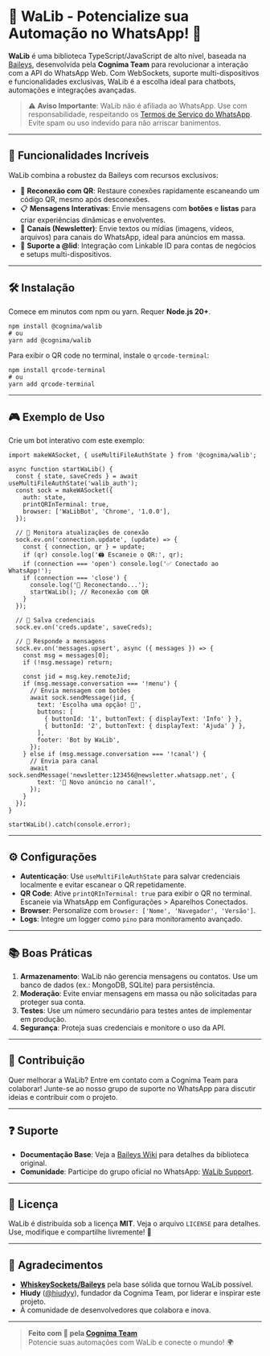 # 🌟 WaLib - Potencialize sua Automação no WhatsApp! 🌟

**WaLib** é uma biblioteca TypeScript/JavaScript de alto nível, baseada na [Baileys](https://github.com/whiskeysockets/Baileys), desenvolvida pela **Cognima Team** para revolucionar a interação com a API do WhatsApp Web. Com WebSockets, suporte multi-dispositivos e funcionalidades exclusivas, WaLib é a escolha ideal para chatbots, automações e integrações avançadas.

> ⚠️ **Aviso Importante**: WaLib não é afiliada ao WhatsApp. Use com responsabilidade, respeitando os [Termos de Serviço do WhatsApp](https://www.whatsapp.com/legal/). Evite spam ou uso indevido para não arriscar banimentos.

---

## 🚀 Funcionalidades Incríveis

WaLib combina a robustez da Baileys com recursos exclusivos:

- 🔄 **Reconexão com QR**: Restaure conexões rapidamente escaneando um código QR, mesmo após desconexões.
- 📋 **Mensagens Interativas**: Envie mensagens com **botões** e **listas** para criar experiências dinâmicas e envolventes.
- 📢 **Canais (Newsletter)**: Envie textos ou mídias (imagens, vídeos, arquivos) para canais do WhatsApp, ideal para anúncios em massa.
- 🔗 **Suporte a @lid**: Integração com Linkable ID para contas de negócios e setups multi-dispositivos.

---

## 🛠️ Instalação

Comece em minutos com npm ou yarn. Requer **Node.js 20+**.

```
npm install @cognima/walib
# ou
yarn add @cognima/walib
```

Para exibir o QR code no terminal, instale o `qrcode-terminal`:

```
npm install qrcode-terminal
# ou
yarn add qrcode-terminal
```

---

## 🎮 Exemplo de Uso

Crie um bot interativo com este exemplo:

```
import makeWASocket, { useMultiFileAuthState } from '@cognima/walib';

async function startWaLib() {
  const { state, saveCreds } = await useMultiFileAuthState('walib_auth');
  const sock = makeWASocket({
    auth: state,
    printQRInTerminal: true,
    browser: ['WaLibBot', 'Chrome', '1.0.0'],
  });

  // 📡 Monitora atualizações de conexão
  sock.ev.on('connection.update', (update) => {
    const { connection, qr } = update;
    if (qr) console.log('🖨️ Escaneie o QR:', qr);
    if (connection === 'open') console.log('✅ Conectado ao WhatsApp!');
    if (connection === 'close') {
      console.log('🔌 Reconectando...');
      startWaLib(); // Reconexão com QR
    }
  });

  // 💾 Salva credenciais
  sock.ev.on('creds.update', saveCreds);

  // 📩 Responde a mensagens
  sock.ev.on('messages.upsert', async ({ messages }) => {
    const msg = messages[0];
    if (!msg.message) return;

    const jid = msg.key.remoteJid;
    if (msg.message.conversation === '!menu') {
      // Envia mensagem com botões
      await sock.sendMessage(jid, {
        text: 'Escolha uma opção! 🎉',
        buttons: [
          { buttonId: '1', buttonText: { displayText: 'Info' } },
          { buttonId: '2', buttonText: { displayText: 'Ajuda' } },
        ],
        footer: 'Bot by WaLib',
      });
    } else if (msg.message.conversation === '!canal') {
      // Envia para canal
      await sock.sendMessage('newsletter:123456@newsletter.whatsapp.net', {
        text: '📢 Novo anúncio no canal!',
      });
    }
  });
}

startWaLib().catch(console.error);
```

---

## ⚙️ Configurações

- **Autenticação**: Use `useMultiFileAuthState` para salvar credenciais localmente e evitar escanear o QR repetidamente.
- **QR Code**: Ative `printQRInTerminal: true` para exibir o QR no terminal. Escaneie via WhatsApp em Configurações > Aparelhos Conectados.
- **Browser**: Personalize com `browser: ['Nome', 'Navegador', 'Versão']`.
- **Logs**: Integre um logger como `pino` para monitoramento avançado.

---

## 📚 Boas Práticas

1. **Armazenamento**: WaLib não gerencia mensagens ou contatos. Use um banco de dados (ex.: MongoDB, SQLite) para persistência.
2. **Moderação**: Evite enviar mensagens em massa ou não solicitadas para proteger sua conta.
3. **Testes**: Use um número secundário para testes antes de implementar em produção.
4. **Segurança**: Proteja suas credenciais e monitore o uso da API.

---

## 🤝 Contribuição

Quer melhorar a WaLib? Entre em contato com a Cognima Team para colaborar! Junte-se ao nosso grupo de suporte no WhatsApp para discutir ideias e contribuir com o projeto.

---

## ❓ Suporte

- **Documentação Base**: Veja a [Baileys Wiki](https://baileys.wiki) para detalhes da biblioteca original.
- **Comunidade**: Participe do grupo oficial no WhatsApp: [WaLib Support](https://chat.whatsapp.com/Kx7J9UPE0R8DOcv7WGo6qP).

---

## 📜 Licença

WaLib é distribuída sob a licença **MIT**. Veja o arquivo `LICENSE` para detalhes. Use, modifique e compartilhe livremente! 🎉

---

## 🙌 Agradecimentos

- **[WhiskeySockets/Baileys](https://github.com/whiskeysockets/Baileys)** pela base sólida que tornou WaLib possível.
- **Hiudy** ([@hiudyy](https://github.com/hiudyy)), fundador da Cognima Team, por liderar e inspirar este projeto.
- À comunidade de desenvolvedores que colabora e inova.

---

> **Feito com 💖 pela [Cognima Team](https://github.com/cognima)**  
> Potencie suas automações com WaLib e conecte o mundo! 🌍